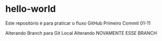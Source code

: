 # hello-world
Este repositório é para praticar o fluxo GitHub
Primeiro Commit 01-11

Alterando Branch para Git Local
Alterando NOVAMENTE ESSE BRANCH

